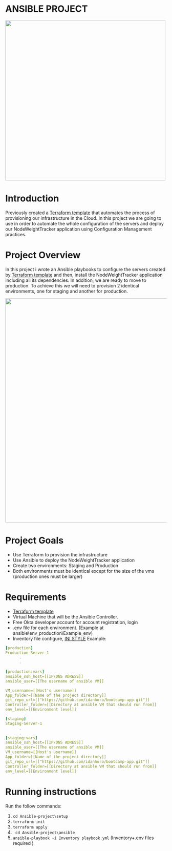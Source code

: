 # ANSIBLE PROJECT

<img src="./images/ansible.gif" width="500"/>

# Introduction

Previously created a [Terraform template](https://github.com/idanhoro/Terraform-project) that automates the process of provisioning our infrastructure in the Cloud.
In this project we are going to use in order to automate the whole configuration of the servers and
deploy our NodeWeightTracker application using Configuration Management practices.

# Project Overview

In this project i wrote  an Ansible playbooks to configure the servers created by [Terraform template](https://github.com/idanhoro/Terraform-project) and then, install the NodeWeightTracker application including all its dependencies.
In addition, we are ready to move to production. To achieve this we will need to provision 2 identical environments, one for staging and another for production.

<img src="./images/project_overview.png" width="700"/>

# Project Goals

- Use Terraform to provision the infrastructure
- Use Ansible to deploy the NodeWeightTracker application
- Create two environments: Staging and Production
- Both environments must be identical except for the size of the vms (production ones must be larger)

# Requirements

- [Terraform template](https://github.com/idanhoro/Terraform-project)
- Virtual Machine that will be the Ansible Controller.
- Free Okta developer account for account registration, login
- .env file for each environment. (Example at ansible\env_production\Example_env)
- Inventory file configure, [INI STYLE](https://docs.ansible.com/ansible/latest/collections/ansible/builtin/ini_inventory.html) Example:
```yaml
[production]
Production-Server-1 
      .
      .
  
[production:vars]
ansible_ssh_host=[[IP/DNS ADRESS]]
ansible_user=[[The username of ansible VM]]

VM_username=[[Host's username]]
App_folder=[[Name of the project directory]]
git_repo_url=[["https://github.com/idanhoro/bootcamp-app.git"]]
Controller_folder=[[Directory at ansible VM that should run from]]
env_level=[[Environment level]]

[staging]
Staging-Server-1
      .
      .
[staging:vars]
ansible_ssh_host=[[IP/DNS ADRESS]]
ansible_user=[[The username of ansible VM]]
VM_username=[[Host's username]]
App_folder=[[Name of the project directory]]
git_repo_url=[["https://github.com/idanhoro/bootcamp-app.git"]]
Controller_folder=[[Directory at ansible VM that should run from]]
env_level=[[Environment level]]
```


# Running instructions
Run the follow commands:
1) ```cd Ansible-project\setup```
2) ```terraform init```
3) ```terraform apply```
4) ``` cd Ansible-project\ansible```
5) ```ansible-playbook -i Inventory playbook.yml``` (Inventory+.env files required )
